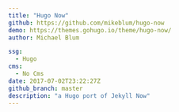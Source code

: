 ```yaml
---
title: "Hugo Now"
github: https://github.com/mikeblum/hugo-now
demo: https://themes.gohugo.io/theme/hugo-now/
author: Michael Blum

ssg:
  - Hugo
cms:
  - No Cms
date: 2017-07-02T23:22:27Z
github_branch: master
description: "a Hugo port of Jekyll Now"
---
```

